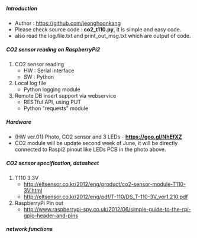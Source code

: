 
##### Introduction
  - Author : https://github.com/jeonghoonkang
  - Please check source code : **co2_t110.py**, it is simple and easy code.
  - also read the log.file.txt and print_out_msg.txt which are output of code. 
  
##### CO2 sensor reading on RaspberryPi2
  1. CO2 sensor reading
     - HW : Serial interface 
     - SW : Python 
  1. Local log file
     - Python logging module
  1. Remote DB insert support via webservice
     - RESTful API, using PUT
     - Python "requests" module

##### Hardware
  - (HW ver.01) Photo, CO2 sensor and 3 LEDs - **https://goo.gl/NhEfXZ**
  - CO2 module will be update second week of June, it will be directly connected to Raspi2 pinout like LEDs PCB in the photo above. 

##### CO2 sensor specification, datasheet
  1. T110 3.3V 
     - http://eltsensor.co.kr/2012/eng/product/co2-sensor-module-T110-3V.html
     - http://eltsensor.co.kr/2012/eng/pdf/T-110/DS_T-110-3V_ver1.210.pdf
  1. RaspberryPi Pin out
     - http://www.raspberrypi-spy.co.uk/2012/06/simple-guide-to-the-rpi-gpio-header-and-pins

##### network functions
  
     
